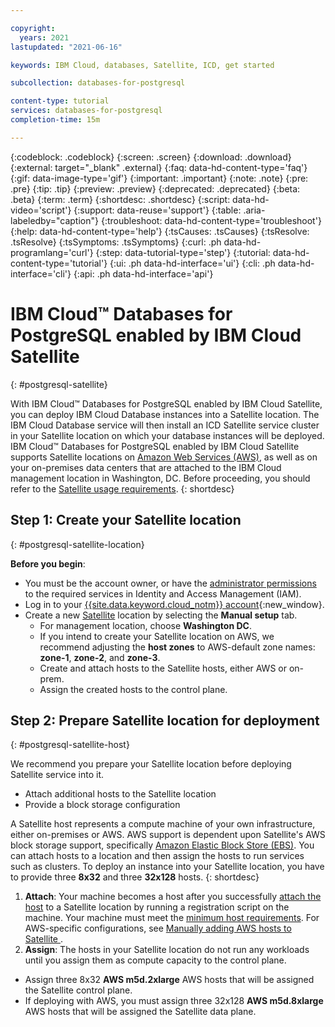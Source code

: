 ```yaml
---

copyright:
  years: 2021
lastupdated: "2021-06-16"

keywords: IBM Cloud, databases, Satellite, ICD, get started

subcollection: databases-for-postgresql

content-type: tutorial
services: databases-for-postgresql
completion-time: 15m

---
```


{:codeblock: .codeblock}
{:screen: .screen}
{:download: .download}
{:external: target="_blank" .external}
{:faq: data-hd-content-type='faq'}
{:gif: data-image-type='gif'}
{:important: .important}
{:note: .note}
{:pre: .pre}
{:tip: .tip}
{:preview: .preview}
{:deprecated: .deprecated}
{:beta: .beta}
{:term: .term}
{:shortdesc: .shortdesc}
{:script: data-hd-video='script'}
{:support: data-reuse='support'}
{:table: .aria-labeledby="caption"}
{:troubleshoot: data-hd-content-type='troubleshoot'}
{:help: data-hd-content-type='help'}
{:tsCauses: .tsCauses}
{:tsResolve: .tsResolve}
{:tsSymptoms: .tsSymptoms}
{:curl: .ph data-hd-programlang='curl'}
{:step: data-tutorial-type='step'}
{:tutorial: data-hd-content-type='tutorial'}
{:ui: .ph data-hd-interface='ui'}
{:cli: .ph data-hd-interface='cli'}
{:api: .ph data-hd-interface='api'}

# IBM Cloud™ Databases for PostgreSQL enabled by IBM Cloud Satellite
{: #postgresql-satellite}

With IBM Cloud™ Databases for PostgreSQL enabled by IBM Cloud Satellite, you can deploy IBM Cloud Database instances into a Satellite location. The IBM Cloud Database service will then install an ICD Satellite service cluster in your Satellite location on which your database instances will be deployed.
IBM Cloud™ Databases for PostgreSQL enabled by IBM Cloud Satellite supports Satellite locations on [Amazon Web Services (AWS)](https://cloud.ibm.com/docs/satellite?topic=satellite-aws), as well as on your on-premises data centers that are attached to the IBM Cloud management location in Washington, DC. 
Before proceeding, you should refer to the [Satellite usage requirements](/docs/satellite?topic=satellite-requirements). 
{: shortdesc}

## Step 1: Create your Satellite location 
{: #postgresql-satellite-location}

**Before you begin**:
- You must be the account owner, or have the [administrator permissions](/docs/satellite?topic=satellite-iam#iam-roles-clusters) to the required services in Identity and Access Management (IAM).
- Log in to your [{{site.data.keyword.cloud_notm}} account](https://cloud.ibm.com/registration){:new_window}.
- Create a new [Satellite](/docs/satellite?topic=satellite-locations) location by selecting the **Manual setup** tab.
  - For management location, choose **Washington DC**.
  - If you intend to create your Satellite location on AWS, we recommend adjusting the **host zones** to AWS-default zone names: **zone-1**, **zone-2**, and **zone-3**.
  - Create and attach hosts to the Satellite hosts, either AWS or on-prem.
  - Assign the created hosts to the control plane. 

## Step 2: Prepare Satellite location for deployment
{: #postgresql-satellite-host}

We recommend you prepare your Satellite location before deploying Satellite service into it. 
- Attach additional hosts to the Satellite location
- Provide a block storage configuration

A Satellite host represents a compute machine of your own infrastructure, either on-premises or AWS. AWS support is dependent upon Satellite's AWS block storage support, specifically [Amazon Elastic Block Store (EBS)](docs/satellite?topic=satellite-config-storage-ebs). You can attach hosts to a location and then assign the hosts to run services such as clusters. To deploy an instance into your Satellite location, you have to provide three **8x32** and three **32x128** hosts.
{: shortdesc}

1.  **Attach**: Your machine becomes a host after you successfully [attach the host](#attach-hosts) to a Satellite location by running a registration script on the machine. Your machine must meet the [minimum host requirements](/docs/satellite?topic=satellite-host-reqs). For AWS-specific configurations, see [Manually adding AWS hosts to Satellite
](/docs/satellite?topic=satellite-aws#aws-host-attach). 
2.  **Assign**: The hosts in your Satellite location do not run any workloads until you assign them as compute capacity to the control plane. 
- Assign three 8x32 **AWS m5d.2xlarge** AWS hosts that will be assigned the Satellite control plane.
- If deploying with AWS, you must assign three 32x128 **AWS m5d.8xlarge** AWS hosts that will be assigned the Satellite data plane.
